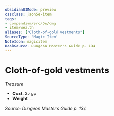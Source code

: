 ```yaml
---
obsidianUIMode: preview
cssclass: json5e-item
tags:
- compendium/src/5e/dmg
- item/wealth
aliases: ["Cloth-of-gold vestments"]
SourceType: "Magic Item"
NoteIcon: magicitem
BookSource: Dungeon Master's Guide p. 134
---
```

# Cloth-of-gold vestments
*Treasure*  

- **Cost**: 25 gp
- **Weight**: ⏤

*Source: Dungeon Master's Guide p. 134*
